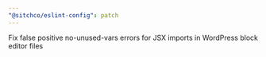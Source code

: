 ```yaml
---
"@sitchco/eslint-config": patch
---
```


Fix false positive no-unused-vars errors for JSX imports in WordPress block editor files
